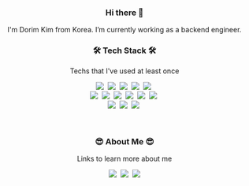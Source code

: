 
<h3 align="center"> Hi there 👋 </h3>

<p align="center"> I'm Dorim Kim from Korea. I’m currently working as a backend engineer. </p>

<h3 align="center">🛠 Tech Stack 🛠</h3>

<p align="center"> Techs that I've used at least once </p>

<p align="center">
<img src="https://img.shields.io/badge/Node.js-339933?style=flat-square&logo=Node.js&logoColor=white"/></a>&nbsp
<img src="https://img.shields.io/badge/Javascript-ffb13b?style=flat-square&logo=javascript&logoColor=white"/></a>&nbsp
<img src="https://img.shields.io/badge/css-1572B6?style=flat-square&logo=css3&logoColor=white"/></a>&nbsp
<img src="https://img.shields.io/badge/Swift-FA7343?style=flat-square&logo=Swift&logoColor=white"/></a>&nbsp
<img src="https://img.shields.io/badge/Java-007396?style=flat-square&logo=Java&logoColor=white"/></a>&nbsp<br>
<img src="https://img.shields.io/badge/React-61DAFB?style=flat-square&logo=React&logoColor=white"/></a>&nbsp
<img src="https://img.shields.io/badge/SpringBoot-6DB33F?style=flat-square&logo=Spring&logoColor=white"/></a>&nbsp
<img src="https://img.shields.io/badge/Redis-DC382D?style=flat-square&logo=Redis&logoColor=white"/></a>&nbsp
<img src="https://img.shields.io/badge/Mysql-4479A1?style=flat-square&logo=MySql&logoColor=white"/></a>&nbsp
<img src="https://img.shields.io/badge/Hyperledger-2F3134?style=flat-square&logo=Hyperledger&logoColor=white"/></a>&nbsp
<img src="https://img.shields.io/badge/Firebase-FFCA28?style=flat-square&logo=Firebase&logoColor=white"/></a>&nbsp<br>
<img src="https://img.shields.io/badge/Git-F05032?style=flat-square&logo=Git&logoColor=white"/></a>&nbsp
<img src="https://img.shields.io/badge/aws-333664?style=flat-square&logo=amazon-aws&logoColor=white"/></a>&nbsp
<img src="https://img.shields.io/badge/Heroku-430098?style=flat-square&logo=Heroku&logoColor=white"/></a>&nbsp
</p>

<br>

<h3 align="center">😎 About Me 😎</h3>

<p align="center"> Links to learn more about me </p>


<p align="center">
  <a href="https://mirod.tistory.com/"><img src="https://img.shields.io/badge/Tistory-DA5C33?style=flat-square&logo=TV%20Time&logoColor=white&link=https://mirod.tistory.com/"/></a>&nbsp
  <a href="https://www.instagram.com/mir_od.mik/"><img src="https://img.shields.io/badge/Instagram-E4405F?style=flat-square&logo=Instagram&logoColor=white&link=https://www.instagram.com/mir_od.mik/"/></a>&nbsp
  <a href="mailto:dorim1209@gmail.com"><img src="https://img.shields.io/badge/Gmail-d14836?style=flat-square&logo=Gmail&logoColor=white&link=dorim1209@gmail.com"/></a>
</p>

<br>
